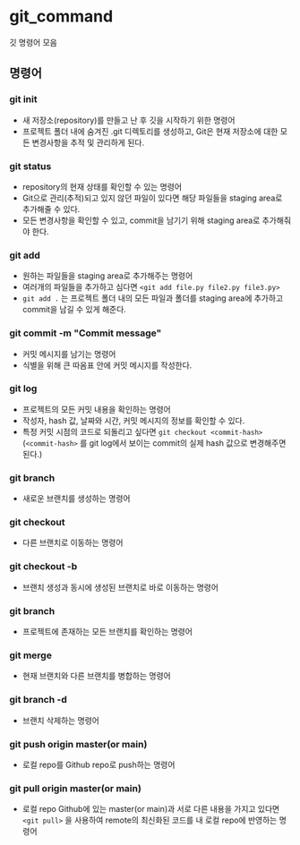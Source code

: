 # git_command
깃 명령어 모음

## 명령어
### git init
- 새 저장소(repository)를 만들고 난 후 깃을 시작하기 위한 명령어
- 프로젝트 폴더 내에 숨겨진 .git 디렉토리를 생성하고, Git은 현재 저장소에 대한 모든 변경사항을 추적 및 관리하게 된다.

### git status
- repository의 현재 상태를 확인할 수 있는 명령어
- Git으로 관리(추적)되고 있지 않던 파일이 있다면 해당 파일들을 staging area로 추가해줄 수 있다.
- 모든 변경사항을 확인할 수 있고, commit을 남기기 위해 staging area로 추가해줘야 한다.

### git add
- 원하는 파일들을 staging area로 추가해주는 명령어
- 여러개의 파일들을 추가하고 심다면
  ```<git add file.py file2.py file3.py>```
- ```git add .``` 는 프로젝트 폴더 내의 모든 파일과 폴더를 staging area에 추가하고 commit을 남길 수 있게 해준다.

### git commit -m "Commit message"
- 커밋 메시지를 남기는 명령어
- 식별을 위해 큰 따옴표 안에 커밋 메시지를 작성한다.

### git log
- 프로젝트의 모든 커밋 내용을 확인하는 명령어
- 작성자, hash 값, 날짜와 시간, 커밋 메시지의 정보를 확인할 수 있다.
- 특정 커밋 시점의 코드로 되돌리고 싶다면 ```git checkout <commit-hash>``` (```<commit-hash>``` 를 git log에서 보이는 commit의 실제 hash 값으로 변경해주면 된다.)
  
### git branch <new-branch-name>
- 새로운 브랜치를 생성하는 명령어
  
### git checkout <branch-name>
- 다른 브랜치로 이동하는 명령어

### git checkout -b <new-branch-name>
- 브랜치 생성과 동시에 생성된 브랜치로 바로 이동하는 명령어

### git branch
- 프로젝트에 존재하는 모든 브랜치를 확인하는 명령어

### git merge <branch-name>
- 현재 브랜치와 다른 브랜치를 병합하는 명령어

### git branch -d <branch-name>
- 브랜치 삭제하는 명령어

### git push origin master(or main)
- 로컬 repo를 Github repo로 push하는 명령어

### git pull origin master(or main)
- 로컬 repo Github에 있는 master(or main)과 서로 다른 내용을 가지고 있다면 ```<git pull>``` 을 사용하여 remote의 최신화된 코드를 내 로컬 repo에 반영하는 명령어